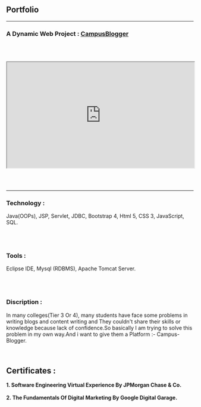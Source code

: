 ## Portfolio

---

### A Dynamic Web Project : [CampusBlogger](https://github.com/SanjayMehra-27/CampusBlogger)


<br><br>
<div style="position: relative; padding-bottom: 56.25%; height: 0;"><iframe src="https://www.loom.com/embed/eed4c675a74040768f0f9db3e1e84807" frameborder="2"  style="position: absolute; top: 0; left: 0; width: 100%; height: 100%;"></iframe></div>

<br><br>

---

### Technology :
<p> Java(OOPs), JSP, Servlet, JDBC, Bootstrap 4, Html 5, CSS 3, JavaScript, SQL. </p>
<br><br>

### Tools :
<p> Eclipse IDE, Mysql (RDBMS), Apache Tomcat Server. </p>
  
<br><br>

### Discription :
<p> In many colleges(Tier 3 Or 4), many students have face some problems in writing blogs and content writing and 
They couldn't share their skills or knowledge because lack of confidence.So basically  I am trying to solve this 
problem in my own way.And i want to give them a Platform :-
Campus-Blogger. <p>
<br>
  
<h2><b> Certificates : </b></h2>

<p><b>1. Software Engineering Virtual Experience By
       JPMorgan Chase & Co.</b><br><br>
 <b>2. The Fundamentals Of Digital Marketing By
       Google Digital Garage.</b></p>
<!-- Remove above link if you don't want to attibute -->
